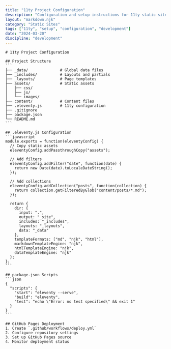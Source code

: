 ```yaml
---
title: "11ty Project Configuration"
description: "Configuration and setup instructions for 11ty static site projects."
layout: "markdown.njk"
category: "Static Sites"
tags: ["11ty", "setup", "configuration", "development"]
date: "2024-03-20"
discipline: "development"
---
```

`````
# 11ty Project Configuration

## Project Structure
```
├── _data/              # Global data files
├── _includes/          # Layouts and partials
├── _layouts/           # Page templates
├── assets/             # Static assets
│   ├── css/
│   ├── js/
│   └── images/
├── content/            # Content files
├── .eleventy.js        # 11ty configuration
├── .gitignore
├── package.json
└── README.md
```

## .eleventy.js Configuration
```javascript
module.exports = function(eleventyConfig) {
  // Copy static assets
  eleventyConfig.addPassthroughCopy("assets");
  
  // Add filters
  eleventyConfig.addFilter("date", function(date) {
    return new Date(date).toLocaleDateString();
  });

  // Add collections
  eleventyConfig.addCollection("posts", function(collection) {
    return collection.getFilteredByGlob("content/posts/*.md");
  });

  return {
    dir: {
      input: ".",
      output: "_site",
      includes: "_includes",
      layouts: "_layouts",
      data: "_data"
    },
    templateFormats: ["md", "njk", "html"],
    markdownTemplateEngine: "njk",
    htmlTemplateEngine: "njk",
    dataTemplateEngine: "njk"
  };
};
```

## package.json Scripts
```json
{
  "scripts": {
    "start": "eleventy --serve",
    "build": "eleventy",
    "test": "echo \"Error: no test specified\" && exit 1"
  }
}
```

## GitHub Pages Deployment
1. Create `.github/workflows/deploy.yml`
2. Configure repository settings
3. Set up GitHub Pages source
4. Monitor deployment status 
`````